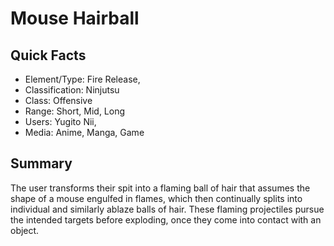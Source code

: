 # Mouse Hairball

## Quick Facts
- Element/Type: Fire Release,
- Classification: Ninjutsu
- Class: Offensive
- Range: Short, Mid, Long
- Users: Yugito Nii,
- Media: Anime, Manga, Game

## Summary
The user transforms their spit into a flaming ball of hair that assumes the shape of a mouse engulfed in flames, which then continually splits into individual and similarly ablaze balls of hair. These flaming projectiles pursue the intended targets before exploding, once they come into contact with an object.
